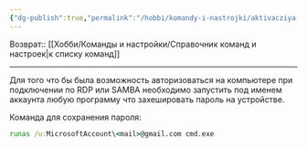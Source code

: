 ```yaml
---
{"dg-publish":true,"permalink":"/hobbi/komandy-i-nastrojki/aktivacziya-parolya-microsoft-dlya-avtorizaczii-rdp-ili-samba/"}
---
```


Возврат:: [[Хобби/Команды и настройки/Справочник команд и настроек\|к списку команд]]

---

Для того что бы была возможность авторизоваться на компьютере при подключении по RDP или SAMBA необходимо запустить под именем аккаунта любую программу что захешировать пароль на устройстве.

Команда для сохранения пароля:
```cmd
runas /u:MicrosoftAccount\<mail>@gmail.com cmd.exe
```